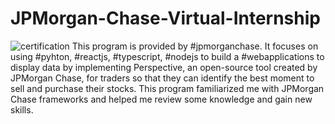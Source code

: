 # JPMorgan-Chase-Virtual-Internship
![certification](https://user-images.githubusercontent.com/52568892/97084042-d9237c00-15d9-11eb-8bfa-f3577e00c58c.jpg)
This program is provided by #jpmorganchase. 
It focuses on using #pyhton, #reactjs, #typescript, #nodejs to build a #webapplications to display data by implementing Perspective, an open-source tool created by JPMorgan Chase, for traders so that they can identify the best moment to sell and purchase their stocks. 
This program familiarized me with JPMorgan Chase frameworks and helped me review some knowledge and gain new skills.
